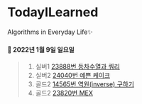 # TodayILearned
Algorithms in Everyday Life✨

#### 📌 2022년 1월 9일 일요일 ####
> 1. 실버1 [23888번 등차수열과 쿼리](https://www.acmicpc.net/problem/23888)
> 2. 실버2 [24040번 예쁜 케이크](https://www.acmicpc.net/problem/24040)
> 3. 골드2 [14565번 역원(inverse) 구하기](https://www.acmicpc.net/problem/14565)
> 4. 골드2 [23820번 MEX](https://www.acmicpc.net/problem/23820)
